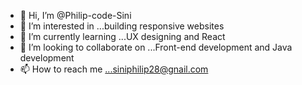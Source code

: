 - 👋 Hi, I’m @Philip-code-Sini
- 👀 I’m interested in ...building responsive websites 
- 🌱 I’m currently learning ...UX designing and React 
- 💞️ I’m looking to collaborate on ...Front-end development and Java development 
- 📫 How to reach me ...siniphilip28@gnail.com

<!---
Philip-code-Sini/Philip-code-Sini is a ✨ special ✨ repository because its `README.md` (this file) appears on your GitHub profile.
You can click the Preview link to take a look at your changes.
--->
